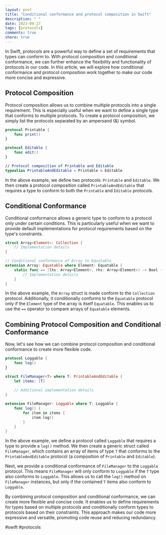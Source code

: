 ```yaml
---
layout: post
title: "Conditional conformance and protocol composition in Swift"
description: " "
date: 2023-09-27
tags: [protocols]
comments: true
share: true
---
```


In Swift, protocols are a powerful way to define a set of requirements that types can conform to. With protocol composition and conditional conformance, we can further enhance the flexibility and functionality of protocols in our code. In this article, we will explore how conditional conformance and protocol composition work together to make our code more concise and expressive.

## Protocol Composition

Protocol composition allows us to combine multiple protocols into a single requirement. This is especially useful when we want to define a single type that conforms to multiple protocols. To create a protocol composition, we simply list the protocols separated by an ampersand (&) symbol.

```swift
protocol Printable {
    func print()
}

protocol Editable {
    func edit()
}

// Protocol composition of Printable and Editable
typealias PrintableAndEditable = Printable & Editable
```
In the above example, we define two protocols: `Printable` and `Editable`. We then create a protocol composition called `PrintableAndEditable` that requires a type to conform to both the `Printable` and `Editable` protocols.

## Conditional Conformance

Conditional conformance allows a generic type to conform to a protocol only under certain conditions. This is particularly useful when we want to provide default implementations for protocol requirements based on the type's constraints.

```swift
struct Array<Element>: Collection {
    // Implementation details
}

// Conditional conformance of Array to Equatable
extension Array: Equatable where Element: Equatable {
    static func == (lhs: Array<Element>, rhs: Array<Element>) -> Bool {
        // Implementation details
    }
}
```

In the above example, the `Array` struct is made conform to the `Collection` protocol. Additionally, it conditionally conforms to the `Equatable` protocol only if the `Element` type of the array is itself `Equatable`. This enables us to use the `==` operator to compare arrays of `Equatable` elements.

## Combining Protocol Composition and Conditional Conformance

Now, let's see how we can combine protocol composition and conditional conformance to create more flexible code.

```swift
protocol Loggable {
    func log()
}

struct FileManager<T> where T: PrintableAndEditable {
    let items: [T]
    
    // Additional implementation details
}

extension FileManager: Loggable where T: Loggable {
    func log() {
        for item in items {
            item.log()
        }
    }
}
```

In the above example, we define a protocol called `Loggable` that requires a type to provide a `log()` method. We then create a generic struct called `FileManager`, which contains an array of items of type `T` that conforms to the `PrintableAndEditable` protocol (a composition of `Printable` and `Editable`). 

Next, we provide a conditional conformance of `FileManager` to the `Loggable` protocol. This means `FileManager` will only conform to `Loggable` if the `T` type also conforms to `Loggable`. This allows us to call the `log()` method on `FileManager` instances, but only if the contained `T` items also conform to `Loggable`.

By combining protocol composition and conditional conformance, we can create more flexible and concise code. It enables us to define requirements for types based on multiple protocols and conditionally conform types to protocols based on their constraints. This approach makes our code more expressive and versatile, promoting code reuse and reducing redundancy.

#swift #protocols